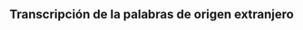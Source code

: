<!-- 
.. title: Katakana y palabras extranjeras
.. slug: katakana-y-palabras-extranjeras
.. date: 2016-05-05 22:03:31 UTC-03:00
.. tags: japones, Katakana
.. category: idiomas
.. link: 
.. description: Como usar katakana para escribir palabras extranjeras en japonés
.. type: text
-->

Transcripción de la palabras de origen extranjero
-------------------------------------------------

<!--<span style="color:blue"><ruby>中<rp>（</rp><rt>なか</rt><rp>）</rp></ruby></span>-->
